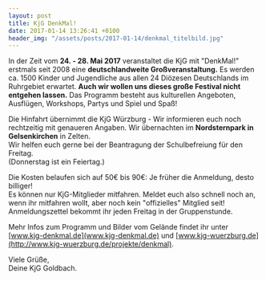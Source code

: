 ```yaml
---
layout: post
title: KjG DenkMal!
date: 2017-01-14 13:26:41 +0100
header_img: "/assets/posts/2017-01-14/denkmal_titelbild.jpg"
---
```


In der Zeit vom **24. - 28. Mai 2017** veranstaltet die KjG mit "DenkMal!" erstmals
seit 2008 eine **deutschlandweite Großveranstaltung.**
Es werden ca. 1500 Kinder und Jugendliche aus allen 24 Diözesen Deutschlands im Ruhrgebiet erwartet.
**Auch wir wollen uns dieses große Festival nicht entgehen lassen.** Das Programm besteht aus kulturellen Angeboten, Ausflügen, Workshops, Partys und Spiel und Spaß!
<!--more-->


Die Hinfahrt übernimmt die KjG Würzburg - Wir informieren euch noch rechtzeitig mit genaueren Angaben.
Wir übernachten im **Nordsternpark in Gelsenkirchen** in Zelten.    
Wir helfen euch gerne bei der Beantragung der Schulbefreiung für den Freitag.     
(Donnerstag ist ein Feiertag.)

Die Kosten belaufen sich auf 50€ bis 90€: Je früher die Anmeldung, desto billiger!     
Es können nur KjG-Mitglieder mitfahren. Meldet euch also schnell noch an, wenn ihr mitfahren wollt, aber noch kein "offizielles" Mitglied seit!    
Anmeldungszettel bekommt ihr jeden Freitag in der Gruppenstunde.


Mehr Infos zum Programm und Bilder vom Gelände findet ihr unter [www.kjg-denkmal.de](www.kjg-denkmal.de) und [www.kjg-wuerzburg.de](http://www.kjg-wuerzburg.de/projekte/denkmal).


Viele Grüße,    
Deine KjG Goldbach.
